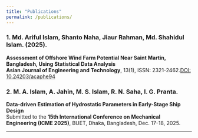 ```yaml
---
title: "Publications"
permalink: /publications/
---
```


### **1. Md. Ariful Islam**, Shanto Naha, Jiaur Rahman, Md. Shahidul Islam. (2025).  
**Assessment of Offshore Wind Farm Potential Near Saint Martin, Bangladesh, Using Statistical Data Analysis**  
**Asian Journal of Engineering and Technology**, 13(1), ISSN: 2321-2462.[DOI: 10.24203/acaphe94](https://doi.org/10.24203/acaphe94)  

### **2. M. A. Islam**, A. Jahin, M. S. Islam, R. N. Saha, I. G. Pranta.  
**Data-driven Estimation of Hydrostatic Parameters in Early-Stage Ship Design**  
Submitted to the **15th International Conference on Mechanical Engineering (ICME 2025)**, BUET, Dhaka, Bangladesh, Dec. 17-18, 2025.

---


